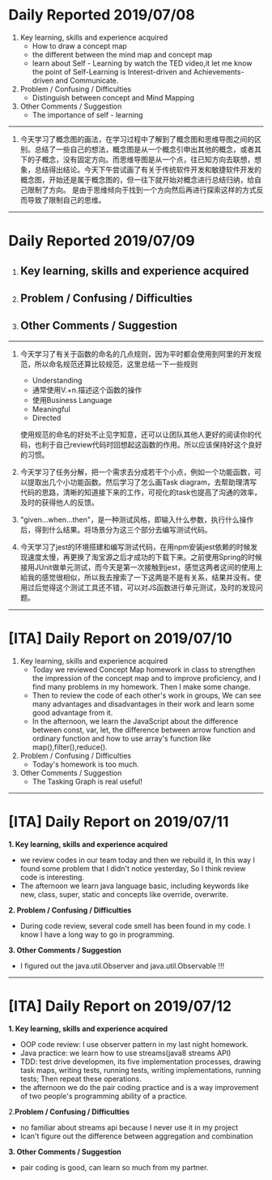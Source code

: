 # Daily Reported 2019/07/08
1. Key learning, skills and experience acquired
    - How to draw a concept map
    - the different between the mind map and concept map
    - learn about Self - Learning by watch the TED video,it let me know the point of Self-Learning is Interest-driven and Achievements-driven and Communicate.
2. Problem / Confusing / Difficulties
    - Distinguish between concept and Mind Mapping
1. Other Comments / Suggestion
    - The importance of self - learning

---
1. 今天学习了概念图的画法，在学习过程中了解到了概念图和思维导图之间的区别。总结了一些自己的想法，概念图是从一个概念引申出其他的概念，或者其下的子概念，没有固定方向。而思维导图是从一个点，往已知方向去联想，想象，总结得出结论。今天下午尝试画了有关于传统软件开发和敏捷软件开发的概念图，开始还是属于概念图的，但一往下就开始对概念进行总结归纳，给自己限制了方向。 是由于思维倾向于找到一个方向然后再进行探索这样的方式反而导致了限制自己的思维。

---

# Daily Reported 2019/07/09
1. Key learning, skills and experience acquired
    - 
2. Problem / Confusing / Difficulties
    - 
3. Other Comments / Suggestion
    - 
---
1. 今天学习了有关于函数的命名的几点规则，因为平时都会使用到阿里的开发规范，所以命名规范还算比较规范，这里总结一下一些规则

   - Understanding
   - 通常使用V.+n.描述这个函数的操作
   - 使用Business Language
   - Meaningful
   - Directed

   使用规范的命名的好处不止见字知意，还可以让团队其他人更好的阅读你的代码，也利于自己review代码时回想起这函数的作用。所以应该保持好这个良好的习惯。

2. 今天学习了任务分解，把一个需求去分成若干个小点，例如一个功能函数，可以提取出几个小功能函数。然后学习了怎么画Task diagram，去帮助理清写代码的思路，清晰的知道接下来的工作，可视化的task也提高了沟通的效率，及时的获得他人的反馈。

3. "given...when...then"，是一种测试风格，即输入什么参数，执行什么操作后，得到什么结果。将场景分为这三个部分去编写测试代码。

4. 今天学习了jest的环境搭建和编写测试代码，在用npm安装jest依赖的时候发现速度太慢，再更换了淘宝源之后才成功的下载下来。之前使用Spring的时候接用JUnit做单元测试，而今天是第一次接触到jest，感觉这两者这间的使用上給我的感觉很相似，所以我去搜索了一下这两是不是有关系，结果并没有。使用过后觉得这个测试工具还不错，可以对JS函数进行单元测试，及时的发现问题。

---

# [ITA] Daily Report on 2019/07/10

1. Key learning, skills and experience acquired
   - Today we reviewed Concept Map homework in class to strengthen the impression of the concept map and to improve proficiency, and I find many problems in my homework. Then I make some change.
   - Then to review the code of each other's work in groups, We can see many advantages and disadvantages in their work and learn some good advantage from it.
   - In the afternoon, we learn the JavaScript about the difference between const, var, let, the difference between arrow function and ordinary function and how to use array's function like map(),filter(),reduce().
2. Problem / Confusing / Difficulties
   - Today's homework is too much. 
3. Other Comments / Suggestion
   - The Tasking Graph is real useful!



---

# [ITA] Daily Report on 2019/07/11

**1. Key learning, skills and experience acquired**

- we review codes in our team today and then we rebuild it, In this way I found some problem that I didn't notice yesterday, So I think review code is interesting.
- The afternoon we learn java language basic, including keywords like new, class, super, static and concepts like override, overwrite. 

**2. Problem / Confusing / Difficulties**

- During code review, several code smell has been found in my code. I know I have a long way to go in programming.

**3. Other Comments / Suggestion**

- I figured out the java.util.Observer and java.util.Observable !!!

---

# [ITA] Daily Report on 2019/07/12

**1. Key learning, skills and experience acquired**

- OOP code review: I use observer pattern in my last night homework.
- Java practice: we learn how to use streams(java8 streams API)
- TDD: test drive developmen, its five implementation processes, drawing task maps, writing tests, running tests, writing implementations, running tests; Then repeat these operations.
- the afternoon we do the pair coding practice and is a way improvement of two people's programming ability of a practice.

2.**Problem / Confusing / Difficulties**

- no familiar about streams api because I never use it in my project
- Ican't figure out the difference between aggregation and combination

**3. Other Comments / Suggestion**

- pair coding is good, can learn so much from my partner.




  